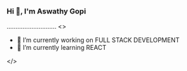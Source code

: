 ### Hi 👋, I'm Aswathy Gopi 
............................
<>

- 🔭 I’m currently working on FULL STACK DEVELOPMENT
- 🌱 I’m currently learning REACT

 </>
<!--
**AswathyG96/AswathyG96** is a ✨ _special_ ✨ repository because its `README.md` (this file) appears on your GitHub profile.

Here are some ideas to get you started:
- 👯 I’m looking to collaborate on ...
- 🤔 I’m looking for help with ...
- 💬 Ask me about ...
- 📫 How to reach me: ...
- 😄 Pronouns: ...
- ⚡ Fun fact: ...
-->
